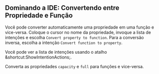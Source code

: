 ## Dominando a IDE: Convertendo entre Propriedade e Função

Você pode converter automaticamente uma propriedade em uma função e vice-versa. Coloque o cursor no nome da propriedade, invoque a lista de intenções e escolha <span class="control">`Convert property to function`</span>. Para a conversão inversa, escolha a intenção <span class="control">`Convert function to property`</span>.

Você pode ver a lista de intenções usando o atalho <span class="shortcut">&shortcut:ShowIntentionActions;</span>.

Converta as propriedades `capacity` e `full` para funções e vice-versa.